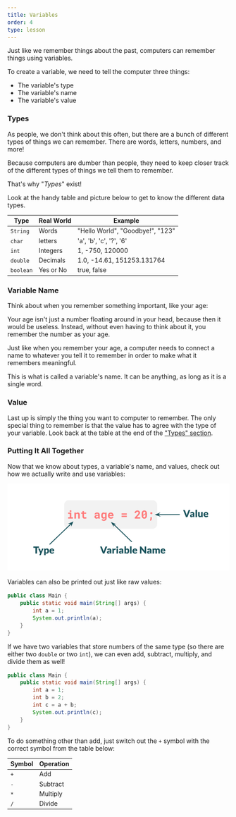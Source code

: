 ```yaml
---
title: Variables
order: 4
type: lesson
---
```


Just like we remember things about the past, computers can remember things using variables.

To create a variable, we need to tell the computer three things:

- The variable's type
- The variable's name
- The variable's value

### Types

As people, we don't think about this often, but there are a bunch of different types of things we can remember. There are words, letters, numbers, and more!

Because computers are dumber than people, they need to keep closer track of the different types of things we tell them to remember.

That's why "_Types_" exist!

Look at the handy table and picture below to get to know the different data types.

| Type      | Real World | Example                          |
| --------- | ---------- | -------------------------------- |
| `String`  | Words      | "Hello World", "Goodbye!", "123" |
| `char`    | letters    | 'a', 'b', 'c', '?', '6'          |
| `int`     | Integers   | 1, -750, 120000                  |
| `double`  | Decimals   | 1.0, -14.61, 151253.131764       |
| `boolean` | Yes or No  | true, false                      |

### Variable Name

Think about when you remember something important, like your age:

Your age isn't just a number floating around in your head, because then it would be useless. Instead, without even having to think about it, you remember the number as your age.

Just like when you remember your age, a computer needs to connect a name to whatever you tell it to remember in order to make what it remembers meaningful.

This is what is called a variable's name. It can be anything, as long as it is a single word.

### Value

Last up is simply the thing you want to computer to remember. The only special thing to remember is that the value has to agree with the type of your variable. Look back at the table at the end of the ["Types" section](#types).

### Putting It All Together

Now that we know about types, a variable's name, and values, check out how we actually write and use variables:

![Variable formula](/assets/images/variable_formula.png)

Variables can also be printed out just like raw values:

```java
public class Main {
    public static void main(String[] args) {
        int a = 1;
        System.out.println(a);
    }
}
```

If we have two variables that store numbers of the same type (so there are either two `double` or two `int`), we can even add, subtract, multiply, and divide them as well!

```java
public class Main {
    public static void main(String[] args) {
        int a = 1;
        int b = 2;
        int c = a + b;
        System.out.println(c);
    }
}
```

To do something other than add, just switch out the `+` symbol with the correct symbol from the table below:

| Symbol | Operation |
| ------ | --------- |
| `+`    | Add       |
| `-`    | Subtract  |
| `*`    | Multiply  |
| `/`    | Divide    |
